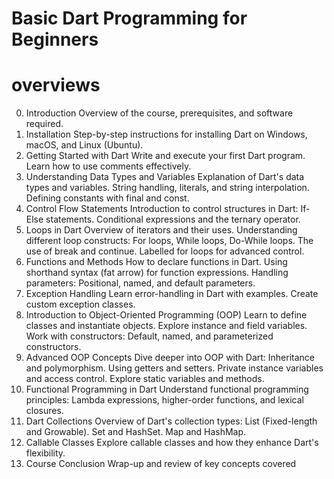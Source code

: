 # Basic  Dart Programming  for Beginners
 # overviews 
0. Introduction
Overview of the course, prerequisites, and software required.
1. Installation
Step-by-step instructions for installing Dart on Windows, macOS, and Linux (Ubuntu).
2. Getting Started with Dart
Write and execute your first Dart program.
Learn how to use comments effectively.
3. Understanding Data Types and Variables
Explanation of Dart's data types and variables.
String handling, literals, and string interpolation.
Defining constants with final and const.
4. Control Flow Statements
Introduction to control structures in Dart:
If-Else statements.
Conditional expressions and the ternary operator.
5. Loops in Dart
Overview of iterators and their uses.
Understanding different loop constructs:
For loops, While loops, Do-While loops.
The use of break and continue.
Labelled for loops for advanced control.
6. Functions and Methods
How to declare functions in Dart.
Using shorthand syntax (fat arrow) for function expressions.
Handling parameters:
Positional, named, and default parameters.
7. Exception Handling
Learn error-handling in Dart with examples.
Create custom exception classes.
8. Introduction to Object-Oriented Programming (OOP)
Learn to define classes and instantiate objects.
Explore instance and field variables.
Work with constructors:
Default, named, and parameterized constructors.
9. Advanced OOP Concepts
Dive deeper into OOP with Dart:
Inheritance and polymorphism.
Using getters and setters.
Private instance variables and access control.
Explore static variables and methods.
10. Functional Programming in Dart
Understand functional programming principles:
Lambda expressions, higher-order functions, and lexical closures.
11. Dart Collections
Overview of Dart's collection types:
List (Fixed-length and Growable).
Set and HashSet.
Map and HashMap.
12. Callable Classes
Explore callable classes and how they enhance Dart's flexibility.
13. Course Conclusion
Wrap-up and review of key concepts covered
